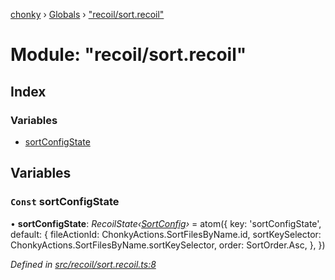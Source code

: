 [chonky](../README.md) › [Globals](../globals.md) › ["recoil/sort.recoil"](_recoil_sort_recoil_.md)

# Module: "recoil/sort.recoil"

## Index

### Variables

* [sortConfigState](_recoil_sort_recoil_.md#const-sortconfigstate)

## Variables

### `Const` sortConfigState

• **sortConfigState**: *RecoilState‹[SortConfig](../interfaces/_types_sort_types_.sortconfig.md)›* = atom<SortConfig>({
    key: 'sortConfigState',
    default: {
        fileActionId: ChonkyActions.SortFilesByName.id,
        sortKeySelector: ChonkyActions.SortFilesByName.sortKeySelector,
        order: SortOrder.Asc,
    },
})

*Defined in [src/recoil/sort.recoil.ts:8](https://github.com/TimboKZ/Chonky/blob/603fef8/src/recoil/sort.recoil.ts#L8)*
